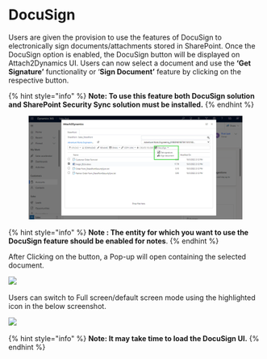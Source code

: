 # DocuSign

Users are given the provision to use the features of DocuSign to electronically sign documents/attachments stored in SharePoint. Once the DocuSign option is enabled, the DocuSign button will be displayed on Attach2Dynamics UI. Users can now select a document and use the **‘Get Signature’** functionality or ‘**Sign Document’** feature by clicking on the respective button.

{% hint style="info" %}
**Note: To use this feature both DocuSign solution and SharePoint Security Sync solution must be installed.**
{% endhint %}

<figure><img src="../../.gitbook/assets/Docusign slide 35 (1).png" alt=""><figcaption></figcaption></figure>

{% hint style="info" %}
**Note : The entity for which you want to use the DocuSign feature should be enabled for notes**.
{% endhint %}

After Clicking on the button, a Pop-up will open containing the selected document.

![](../../.gitbook/assets/Docu\_1.jpg)

Users can switch to Full screen/default screen mode using the highlighted icon in the below screenshot.

![](../../.gitbook/assets/Docu\_2.jpg)

{% hint style="info" %}
**Note: It may take time to load the DocuSign UI.**
{% endhint %}

